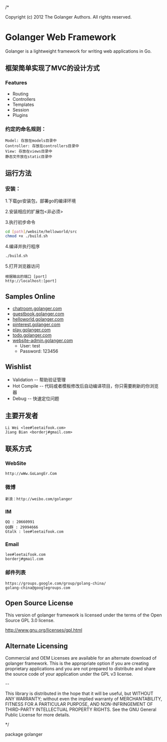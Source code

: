 /*

Copyright (c) 2012 The Golanger Authors. All rights reserved.


Golanger Web Framework
=======================================================================

Golanger is a lightweight framework for writing web applications in Go. 


## 框架简单实现了MVC的设计方式

### Features
 * Routing
 * Controllers
 * Templates
 * Session
 * Plugins


### 约定的命名规则：

    Model: 存放在models目录中
    Controller: 存放在controllers目录中
    View: 存放在views目录中
    静态文件放在static目录中

## 运行方法


### 安装：

1.下载go安装包，部署go的编译环境

2.安装相应的扩展包<非必须>

3.执行初步命令

``` bash
cd [path]/website/helloworld/src
chmod +x ./build.sh
```

4.编译并执行程序

``` bash
./build.sh
```

5.打开浏览器访问

    根据输出的端口 [port]
    http://localhost:[port]

## Samples Online

 * <a href="http://chatroom.golanger.com" target="_blank">chatroom.golanger.com</a>
 * <a href="http://guestbook.golanger.com" target="_blank">guestbook.golanger.com</a>
 * <a href="http://helloworld.golanger.com" target="_blank">helloworld.golanger.com</a>
 * <a href="http://pinterest.golanger.com" target="_blank">pinterest.golanger.com</a>
 * <a href="http://play.golanger.com" target="_blank">play.golanger.com</a>
 * <a href="http://todo.golanger.com" target="_blank">todo.golanger.com</a>
 * <a href="http://website-admin.golanger.com" target="_blank">website-admin.golanger.com</a>
    + User: test
    + Password: 123456


## Wishlist

 * Validation -- 帮助验证管理
 * Hot Compile -- 代码或者模板修改后自动编译项目，你只需要刷新的你浏览器
 * Debug -- 快速定位问题


## 主要开发者
```
Li Wei <lee#leetaifook.com>
Jiang Bian <borderj#gmail.com>
```


## 联系方式


### WebSite

```
http://wWw.GoLangEr.Com
```

### 微博

```
新浪：http://weibo.com/golanger
```

### IM

```
QQ : 20660991
QQ群 : 29994666
Gtalk : lee#leetaifook.com 
```

### Email

```
lee#leetaifook.com
borderj#gmail.com
```

### 邮件列表

```
https://groups.google.com/group/golang-china/
golang-china@googlegroups.com
```

Open Source License
------------------------------------------------------------------------------------------
This version of golanger framework is licensed under the terms of the Open Source GPL 3.0 license. 

http://www.gnu.org/licenses/gpl.html

Alternate Licensing
------------------------------------------------------------------------------------------
Commercial and OEM Licenses are available for an alternate download of golanger framework.
This is the appropriate option if you are creating proprietary applications and you are 
not prepared to distribute and share the source code of your application under the 
GPL v3 license. 

--

This library is distributed in the hope that it will be useful, but WITHOUT ANY WARRANTY; without even the implied warranty of MERCHANTABILITY, FITNESS FOR A PARTICULAR PURPOSE, AND NON-INFRINGEMENT OF THIRD-PARTY INTELLECTUAL PROPERTY RIGHTS.  See the GNU General Public License for more details.


*/

package golanger
